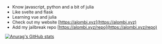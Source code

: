 * Know javascript, python and a bit of julia
* Like svelte and flask
* Learning vue and julia
* Check out my website [https://alombi.xyz](https://alombi.xyz)
* Add my jailbreak repo [https://alombi.xyz/repo](https://alombi.xyz/repo)

[![Anurag's GitHub stats](https://github-readme-stats.vercel.app/api?username=alombi&theme=vue-dark&show_icons=true)](https://github.com/anuraghazra/github-readme-stats)
